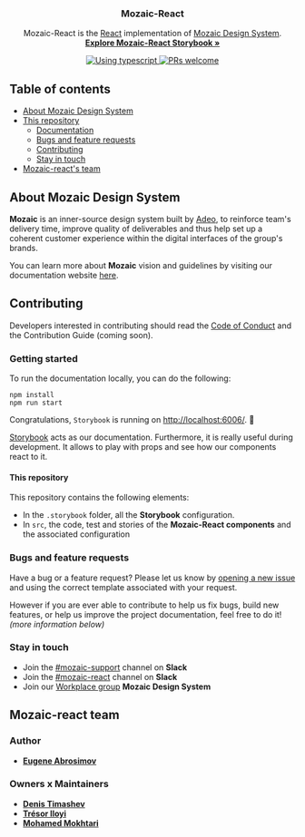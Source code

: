 <h3 align="center">Mozaic-React</h3>

<p align="center">
  Mozaic-React is the <a href="https://reactjs.org/">React</a> implementation of <a href="https://mozaic.adeo.cloud/">Mozaic Design System</a>.
  <br>
  <a href="https://adeo.github.io/mozaic-react/"><strong>Explore Mozaic-React Storybook »</strong></a>
</p>

<p align="center">
  <a href="https://www.typescriptlang.org/">
    <img src="https://img.shields.io/badge/TypeScript-007ACC?style=for-the-badge&logo=typescript&logoColor=white" alt="Using typescript" />
  </a>
  <a href="https://mozaic.adeo.cloud/Contributing/Principles/ContributionJourney/">
    <img src="https://img.shields.io/badge/PRs-welcome-brightgreen.svg" alt="PRs welcome" />
  </a>
</p>

## Table of contents

-   [About Mozaic Design System](#about-mozaic-design-system)
-   [This repository](#this-repository)
    -   [Documentation](#documentation)
    -   [Bugs and feature requests](#bugs-and-feature-requests)
    -   [Contributing](#contributing)
    -   [Stay in touch](#stay-in-touch)
-   [Mozaic-react's team](#Mozaic-react-team)

## About Mozaic Design System

**Mozaic** is an inner-source design system built by [Adeo](https://www.adeo.com/), to reinforce team's delivery time, improve quality of deliverables and thus help set up a coherent customer experience within the digital interfaces of the group's brands.

You can learn more about **Mozaic** vision and guidelines by visiting our documentation website [ here](https://mozaic.adeo.cloud/).

## Contributing

Developers interested in contributing should read the [Code of Conduct](https://github.com/adeo/mozaic-design-system/blob/master/CODE_OF_CONDUCT.md) and the Contribution Guide (coming soon).

### Getting started

To run the documentation locally, you can do the following:

```shell
npm install
npm run start
```

Congratulations, `Storybook` is running on [http://localhost:6006/](http://localhost:6006/). :rocket:

[Storybook](https://storybook.js.org/docs/vue/get-started/introduction) acts as our documentation. Furthermore, it is really useful during development. It allows to play with props and see how our components react to it.

#### This repository

This repository contains the following elements:

-   In the `.storybook` folder, all the **Storybook** configuration.
-   In `src`, the code, test and stories of the **Mozaic-React components** and the associated configuration

### Bugs and feature requests

Have a bug or a feature request? Please let us know by [opening a new issue](https://github.com/adeo/mozaic-react/issues/new/choose) and using the correct template associated with your request.

However if you are ever able to contribute to help us fix bugs, build new features, or help us improve the project documentation, feel free to do it! _(more information below)_

### Stay in touch

-   Join the [#mozaic-support](https://app.slack.com/client/T4R6RCZFA/CKQJZL7C4/) channel on **Slack**
-   Join the [#mozaic-react](https://adeo-tech-community.slack.com/archives/CTKEF69GV) channel on **Slack**
-   Join our [Workplace group](https://adeo.workplace.com/groups/427492661454646/) **Mozaic Design System**

## Mozaic-react team

### Author

-   **[Eugene Abrosimov](https://github.com/sadcitizen)**

### Owners x Maintainers

-   **[Denis Timashev](https://github.com/ancientbag)**
-   **[Trésor Iloyi](https://github.com/tiloyi)**
-   **[Mohamed Mokhtari](https://github.com/mohamedMok)**
